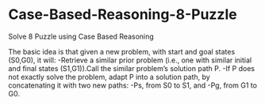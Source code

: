 Case-Based-Reasoning-8-Puzzle
=============================

Solve 8 Puzzle using Case Based Reasoning

The basic idea is that given a new problem, with start and goal
states (S0,G0), it will:
-Retrieve a similar prior problem (i.e., one with similar initial and final states (S1,G1)).Call the similar problem’s solution path P.
-If P does not exactly solve the problem, adapt P into a solution path, by concatenating it with two new paths:
-Ps, from S0 to S1, and
-Pg, from G1 to G0.
